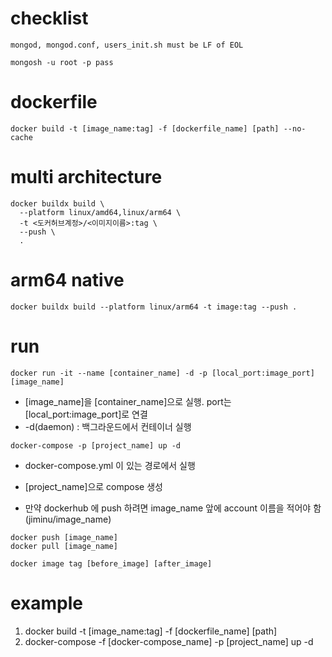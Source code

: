 # checklist

```
mongod, mongod.conf, users_init.sh must be LF of EOL
```

```
mongosh -u root -p pass
```


# dockerfile

```docker
docker build -t [image_name:tag] -f [dockerfile_name] [path] --no-cache
```

# multi architecture
```docker
docker buildx build \
  --platform linux/amd64,linux/arm64 \
  -t <도커허브계정>/<이미지이름>:tag \
  --push \
  .
```

# arm64 native
```docker
docker buildx build --platform linux/arm64 -t image:tag --push .
```

# run

```docker
docker run -it --name [container_name] -d -p [local_port:image_port] [image_name]
```
- [image_name]을 [container_name]으로 실행. port는 [local_port:image_port]로 연결
- -d(daemon) : 백그라운드에서 컨테이너 실행
    
```docker
docker-compose -p [project_name] up -d
```
- docker-compose.yml 이 있는 경로에서 실행
- [project_name]으로 compose 생성


- 만약 dockerhub 에 push 하려면 image_name 앞에 account 이름을 적어야 함(jiminu/image_name)

```docker
docker push [image_name]
docker pull [image_name]
```

```docker
docker image tag [before_image] [after_image]
```

# example
1. docker build -t [image_name:tag] -f [dockerfile_name] [path]
2. docker-compose -f [docker-compose_name] -p [project_name] up -d